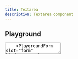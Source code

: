 ```yaml
---
title: Textarea
description: Textarea component
---
```


<script lang="ts">
    import {Textarea} from '$lib/index.js';
    import {docTextareaPropsDefs} from '$lib/components/Textarea/Textarea.props.js';
    import ApiReference from '$lib-doc/components/ApiReference.svelte';
    import Playground from '$lib-doc/components/Playground.svelte';
    import PlaygroundForm from '$lib-doc/components/PlaygroundForm.svelte';

    let props = {}
</script>

## Playground

<Playground>
    <Textarea slot="component" {...props}/>
    <PlaygroundForm slot="form" bind:props schema={docTextareaPropsDefs} />
</Playground>

## API Reference

<ApiReference data={docTextareaPropsDefs}></ApiReference>
